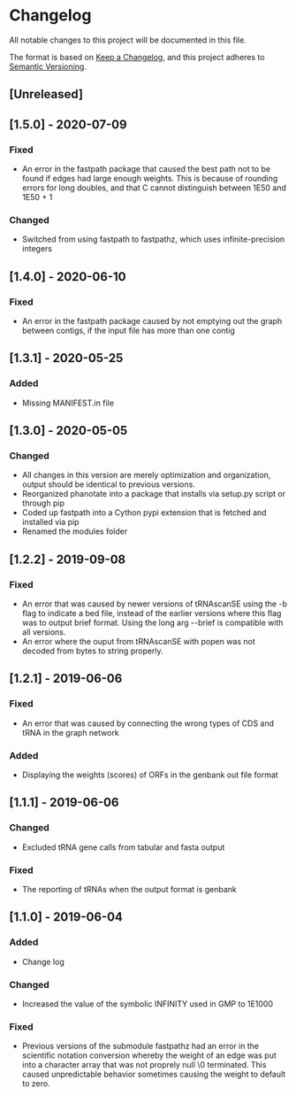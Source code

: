 # Changelog
All notable changes to this project will be documented in this file.

The format is based on [Keep a Changelog](https://keepachangelog.com/en/1.0.0/),
and this project adheres to [Semantic Versioning](https://semver.org/spec/v2.0.0.html).

## [Unreleased]

## [1.5.0] - 2020-07-09
### Fixed
- An error in the fastpath package that caused the best path not to be found if edges had large enough weights. This is because of rounding errors for long doubles, and that C cannot distinguish between 1E50 and 1E50 + 1
### Changed
- Switched from using fastpath to fastpathz, which uses infinite-precision integers

## [1.4.0] - 2020-06-10
### Fixed
- An error in the fastpath package caused by not emptying out the graph between contigs, if the input file has more than one contig

## [1.3.1] - 2020-05-25
### Added
- Missing MANIFEST.in file

## [1.3.0] - 2020-05-05
### Changed
- All changes in this version are merely optimization and organization, output should be identical to previous versions.
- Reorganized phanotate into a package that installs via setup.py script or through pip
- Coded up fastpath into a Cython pypi extension that is fetched and installed via pip
- Renamed the modules folder

## [1.2.2] - 2019-09-08
### Fixed
- An error that was caused by newer versions of tRNAscanSE using the -b flag to indicate a bed file, instead of the earlier versions where this flag was to output brief format.  Using the long arg --brief is compatible with all versions.  
- An error where the ouput from tRNAscanSE with popen was not decoded from bytes to string properly.

## [1.2.1] - 2019-06-06
### Fixed
- An error that was caused by connecting the wrong types of CDS and tRNA in the graph network

### Added
- Displaying the weights (scores) of ORFs in the genbank out file format

## [1.1.1] - 2019-06-06
### Changed
- Excluded tRNA gene calls from tabular and fasta output

### Fixed
- The reporting of tRNAs when the output format is genbank

## [1.1.0] - 2019-06-04
### Added
- Change log

### Changed
- Increased the value of the symbolic INFINITY used in GMP to 1E1000

### Fixed
- Previous versions of the submodule fastpathz had an error in the scientific notation conversion whereby the weight of an edge was put into a character array that was not proprely null \0 terminated. This caused unpredictable behavior sometimes causing the weight to default to zero. 
